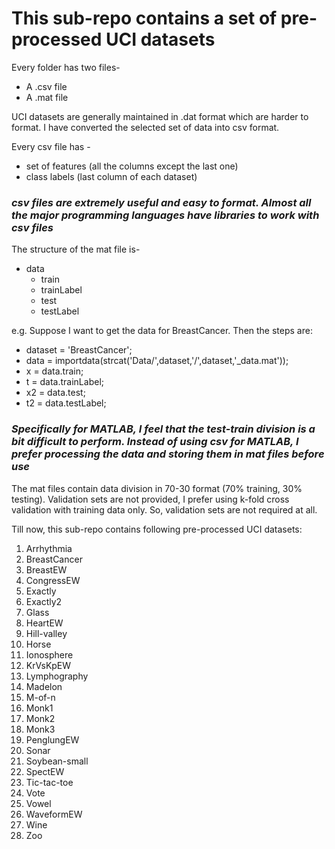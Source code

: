 # This sub-repo contains a set of pre-processed UCI datasets

Every folder has two files-
* A .csv file 
* A .mat file

UCI datasets are generally maintained in .dat format which are harder to format.
I have converted the selected set of data into csv format.

Every csv file has -
* set of features (all the columns except the last one)
* class labels (last column of each dataset)

### _csv files are extremely useful and easy to format. Almost all the major programming languages have libraries to work with csv files_

The structure of the mat file is-
* data
    * train
    * trainLabel
    * test
    * testLabel
    
e.g. Suppose I want to get the data for BreastCancer. Then the steps are:
* dataset = 'BreastCancer';
* data = importdata(strcat('Data/',dataset,'/',dataset,'_data.mat'));
* x = data.train;
* t = data.trainLabel;
* x2 = data.test;
* t2 = data.testLabel;


### _Specifically for MATLAB, I feel that the test-train division is a bit difficult to perform. Instead of using csv for MATLAB, I prefer processing the data and storing them in mat files before use_

The mat files contain data division in 70-30 format (70% training, 30% testing). Validation sets are not provided, I prefer using k-fold cross validation with training data only. So, validation sets are not required at all.

Till now, this sub-repo contains following pre-processed UCI datasets:
1. Arrhythmia
2. BreastCancer
3. BreastEW
4. CongressEW
5. Exactly
6. Exactly2
7. Glass
8. HeartEW
9. Hill-valley
10. Horse
11. Ionosphere
12. KrVsKpEW
13. Lymphography
14. Madelon
15. M-of-n
16. Monk1
17. Monk2
18. Monk3
19. PenglungEW
20. Sonar
21. Soybean-small
22. SpectEW
23. Tic-tac-toe
24. Vote
25. Vowel
26. WaveformEW
27. Wine
28. Zoo
